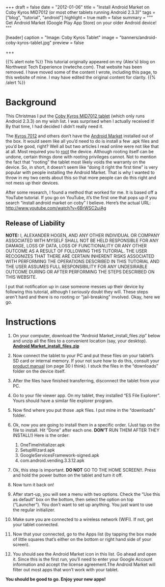 +++
draft = false
date = "2012-01-06"
title = "Install Android Market on Coby Kyros MID7012 (or most other tablets running Android 2.3.3)"
tags = ["blog", "tutorial", "android"]
highlight = true
math = false
summary = """
Get Android Market (Google Play App Store) on your older Android device!
"""

[header]
  caption = "Image: Coby Kyros Tablet"
  image = "banners/android-coby-kyros-tablet.jpg"
  preview = false

+++

{{% alert note %}}
This tutorial originally appeared on my (Alex's) blog on Northwest Tech Experience (nwteche.com). That website has been removed. I have moved some of the content I wrote, including this page, to this website of mine. I may have edited the original content for clarity.
{{% /alert %}}

# Background

This Christmas I put the [Coby Kyros MID7012 tablet](https://www.amazon.com/gp/product/B005HUH88K) (which only runs Android 2.3.3) on my wish list. I was surprised when I actually received it! By that time, I had decided I didn’t really need it.

The [Kyros 7012](https://www.amazon.com/gp/product/B005HUH88K) and others don’t have the [Android Market](https://en.wikipedia.org/wiki/Google_Play#History) installed out of the box. It would seem like all you’d need to do is install a few .apk files and you’d be good, right? Well all but two articles I read online were not like that at all. Most required you to [root](https://en.wikipedia.org/wiki/Rooting_(Android)) the device. Although rooting itself can be undone, certain things done with rooting privileges cannot. Not to mention the fact that “rooting” the tablet most likely voids the warranty on the device. So, in short, it doesn’t seem like “doing it right the first time” is very popular with people installing the Android Market. That is why I wanted to throw in my two cents about this so that more people can do this right and not mess up their devices.

After some research, I found a method that worked for me. It is based off a YouTube tutorial. If you go on YouTube, it’s the first one that pops up if you search “install android market on coby” I believe. Here’s the actual URL: http://www.youtube.com/watch?v=6BrWSC2uiAg

## Release of Liability

**NOTE:** I, ALEXANDER HOGEN, AND ANY OTHER INDIVIDUAL OR COMPANY ASSOCIATED WITH MYSELF SHALL NOT BE HELD RESPONSIBLE FOR ANY DAMAGE, LOSS OF DATA, LOSS OF FUNCTIONALITY OR
ANY OTHER OUTCOME AS A RESULT OF FOLLOWING THIS TUTORIAL. THE USER RECOGNIZES THAT THERE ARE CERTAIN INHERENT RISKS ASSOCIATED WITH PERFORMING THE OPERATIONS DESCRIBED IN THIS TUTORIAL AND THE USER ASSUMES FULL RESPONSIBILITY FOR ANY UNDESIRABLE OUTCOME DURING OR AFTER PERFORMING THE STEPS DESCRIBED ON THIS WEBSITE. 

I put that notification up in case someone messes up their device by following this tutorial, although I *seriously* doubt they will. These steps aren't hard and there is no rooting or "jail-breaking" involved. Okay, here we go.

# Instructions

1. On your computer, download the “Android Market_install_files.zip” below and unzip all the files to a convenient location (say, your desktop). [**Android Market_install_files.zip**](/downloads/Android-Market_install_files.zip)

2. Now connect the tablet to your PC and put these files on your tablet’s SD card or internal memory. If your not sure how to do this, consult your [product manual](https://web.archive.org/web/20130822214307/http://cobyusa.com/files/manuals/MID7012_MN.pdf) (on page 30 I think). I stuck the files in the “downloads” folder on the device itself.

3. After the files have finished transferring, disconnect the tablet from your PC.

4. Go to your file viewer app. On my tablet, they installed “ES File Explorer”. Yours should have a similar file explorer program.

5. Now find where you put those .apk files. I put mine in the “downloads” folder.

6. Ok, now you are going to install them in a specific order. (Just tap on the file to install. Hit “Done” after each one. **DON’T** RUN THEM AFTER THEY INSTALL!) Here is the order:

    1. OneTimeInitializer.apk
    2. SetupWizard.apk
    3. GoogleServicesFramework-signed.apk
    4. com.android.vending.3.3.12.apk

7. Ok, this step is important. **DO NOT** GO TO THE HOME SCREEN!!. Press and hold the power button on the tablet and turn it off.

8. Now turn it back on!

9. After start-up, you will see a menu with two options. Check the “Use this as default” box on the bottom, then select the option on top (“Launcher”). You don’t want to set up anything. You just want to use the regular initializer.

10. Make sure you are connected to a wireless network (WIFI). If not, get your tablet connected.

11. Now that your connected, go to the Apps list (by tapping the box made of little squares that’s either on the bottom or right hand side of your screen).

12. You should see the Android Market icon in this list. Go ahead and open it. Since this is the first run, you’ll need to enter your Google Account information and accept the license agreement.The Android Market will filter out most apps that won’t work with your tablet.

**You should be good to go. Enjoy your new apps!**

